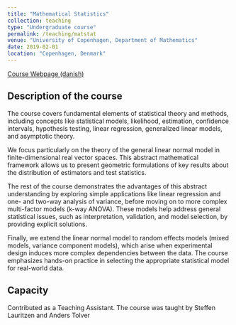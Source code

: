 ```yaml
---
title: "Mathematical Statistics"
collection: teaching
type: "Undergraduate course"
permalink: /teaching/matstat
venue: "University of Copenhagen, Department of Mathematics"
date: 2019-02-01
location: "Copenhagen, Denmark"
---
```


[Course Webpage (danish)](https://kurser.ku.dk/course/nmab18001u/2018-2019)

## Description of the course
The course covers fundamental elements of statistical theory and methods, including concepts like statistical models, likelihood, estimation, confidence intervals, hypothesis testing, linear regression, generalized linear models, and asymptotic theory.

We focus particularly on the theory of the general linear normal model in finite-dimensional real vector spaces. This abstract mathematical framework allows us to present geometric formulations of key results about the distribution of estimators and test statistics.

The rest of the course demonstrates the advantages of this abstract understanding by exploring simple applications like linear regression and one- and two-way analysis of variance, before moving on to more complex multi-factor models (k-way ANOVA). These models help address general statistical issues, such as interpretation, validation, and model selection, by providing explicit solutions.

Finally, we extend the linear normal model to random effects models (mixed models, variance component models), which arise when experimental design induces more complex dependencies between the data. The course emphasizes hands-on practice in selecting the appropriate statistical model for real-world data.

## Capacity 
Contributed as a Teaching Assistant. The course was taught by Steffen Lauritzen and Anders Tolver